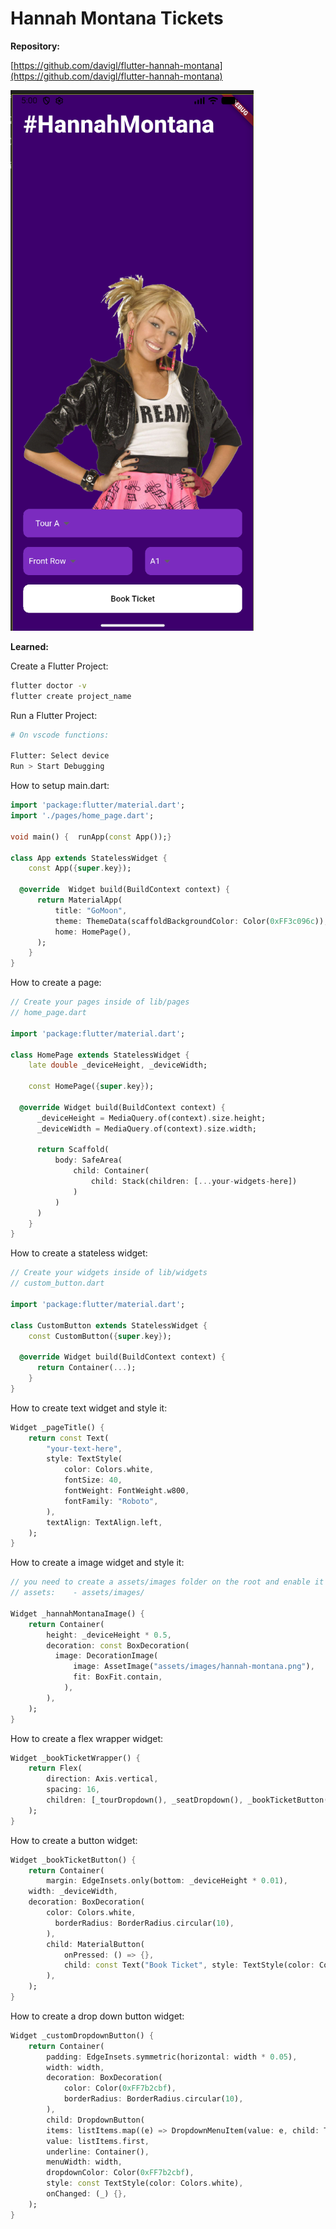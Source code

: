 # Hannah Montana Tickets

**Repository:**

[https://github.com/davigl/flutter-hannah-montana](https://github.com/davigl/flutter-hannah-montana)

![image.png](/assets/images/app-preview.png)

**Learned:**

Create a Flutter Project:

```bash
flutter doctor -v
flutter create project_name
```

Run a Flutter Project:

```bash
# On vscode functions:

Flutter: Select device
Run > Start Debugging
```

How to setup main.dart:

```dart
import 'package:flutter/material.dart';
import './pages/home_page.dart';

void main() {  runApp(const App());}

class App extends StatelessWidget {
	const App({super.key});

  @override  Widget build(BuildContext context) {
	  return MaterialApp(
		  title: "GoMoon",
		  theme: ThemeData(scaffoldBackgroundColor: Color(0xFF3c096c)),
		  home: HomePage(),
	  );
	}
}
```

How to create a page:

```dart
// Create your pages inside of lib/pages
// home_page.dart

import 'package:flutter/material.dart';

class HomePage extends StatelessWidget {
	late double _deviceHeight, _deviceWidth;

	const HomePage({super.key});

  @override Widget build(BuildContext context) {
	  _deviceHeight = MediaQuery.of(context).size.height;
	  _deviceWidth = MediaQuery.of(context).size.width;

	  return Scaffold(
		  body: SafeArea(
			  child: Container(
				  child: Stack(children: [...your-widgets-here])
			  )
		  )
	  )
	}
}
```

How to create a stateless widget:

```dart
// Create your widgets inside of lib/widgets
// custom_button.dart

import 'package:flutter/material.dart';

class CustomButton extends StatelessWidget {
	const CustomButton({super.key});

  @override Widget build(BuildContext context) {
	  return Container(...);
	}
}
```

How to create text widget and style it:

```dart
Widget _pageTitle() {
	return const Text(
		"your-text-here",
		style: TextStyle(
			color: Colors.white,
			fontSize: 40,
			fontWeight: FontWeight.w800,
			fontFamily: "Roboto",
		),
		textAlign: TextAlign.left,
	);
}
```

How to create a image widget and style it:

```dart
// you need to create a assets/images folder on the root and enable it on pubspec.yaml file
// assets:    - assets/images/

Widget _hannahMontanaImage() {
	return Container(
		height: _deviceHeight * 0.5,
		decoration: const BoxDecoration(
		  image: DecorationImage(
			  image: AssetImage("assets/images/hannah-montana.png"),
			  fit: BoxFit.contain,
			),
		),
	);
}
```

How to create a flex wrapper widget:

```dart
Widget _bookTicketWrapper() {
	return Flex(
		direction: Axis.vertical,
		spacing: 16,
		children: [_tourDropdown(), _seatDropdown(), _bookTicketButton()],
	);
}
```

How to create a button widget:

```dart
Widget _bookTicketButton() {
	return Container(
		margin: EdgeInsets.only(bottom: _deviceHeight * 0.01),
    width: _deviceWidth,
    decoration: BoxDecoration(
	    color: Colors.white,
		  borderRadius: BorderRadius.circular(10),
		),
		child: MaterialButton(
			onPressed: () => {},
			child: const Text("Book Ticket", style: TextStyle(color: Colors.black)),
		),
	);
}
```

How to create a drop down button widget:

```dart
Widget _customDropdownButton() {
	return Container(
		padding: EdgeInsets.symmetric(horizontal: width * 0.05),
		width: width,
		decoration: BoxDecoration(
			color: Color(0xFF7b2cbf),
			borderRadius: BorderRadius.circular(10),
		),
		child: DropdownButton(
		items: listItems.map((e) => DropdownMenuItem(value: e, child: Text(e))).toList(),
		value: listItems.first,
		underline: Container(),
		menuWidth: width,
		dropdownColor: Color(0xFF7b2cbf),
		style: const TextStyle(color: Colors.white),
		onChanged: (_) {},
	);
}
```

